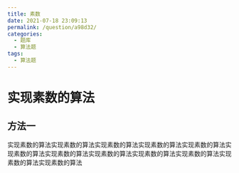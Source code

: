 ```yaml
---
title: 素数
date: 2021-07-18 23:09:13
permalink: /question/a98d32/
categories:
  - 题库
  - 算法题
tags:
  - 算法题
---
```


# 实现素数的算法

## 方法一

实现素数的算法实现素数的算法实现素数的算法实现素数的算法实现素数的算法实现素数的算法实现素数的算法实现素数的算法实现素数的算法实现素数的算法实现素数的算法实现素数的算法

<!-- more -->
